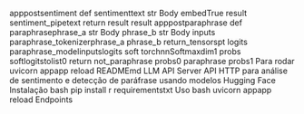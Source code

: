 apppostsentiment
def sentimenttext str  Body embedTrue
result  sentiment_pipetext
return result result
apppostparaphrase
def paraphrasephrase_a str  Body phrase_b str  Body
inputs  paraphrase_tokenizerphrase_a phrase_b return_tensorspt
logits  paraphrase_modelinputslogits
soft  torchnnSoftmaxdim1
probs  softlogitstolist0
return not_paraphrase probs0 paraphrase probs1
 Para rodar uvicorn appapp reload
 READMEmd
 LLM API Server
API HTTP para análise de sentimento e detecção de paráfrase usando modelos Hugging Face
 Instalação
bash
pip install r requirementstxt
 Uso
bash
uvicorn appapp reload
 Endpoints